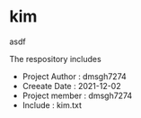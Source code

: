 # kim
asdf

The respository includes

 - Project Author : dmsgh7274
 - Creeate Date : 2021-12-02
 - Project member : dmsgh7274
 - Include : kim.txt

